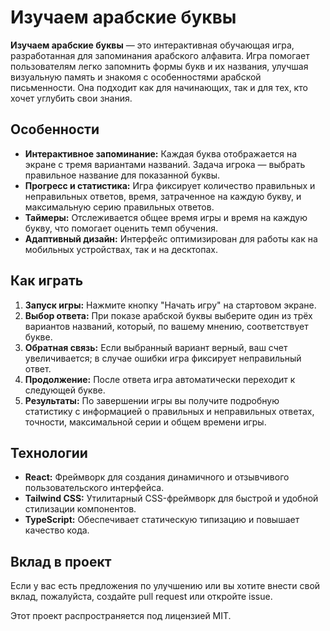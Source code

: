 # Изучаем арабские буквы

**Изучаем арабские буквы** — это интерактивная обучающая игра, разработанная для запоминания арабского алфавита. Игра помогает пользователям легко запомнить формы букв и их названия, улучшая визуальную память и знакомя с особенностями арабской письменности. Она подходит как для начинающих, так и для тех, кто хочет углубить свои знания.

## Особенности

- **Интерактивное запоминание:** Каждая буква отображается на экране с тремя вариантами названий. Задача игрока — выбрать правильное название для показанной буквы.
- **Прогресс и статистика:** Игра фиксирует количество правильных и неправильных ответов, время, затраченное на каждую букву, и максимальную серию правильных ответов.
- **Таймеры:** Отслеживается общее время игры и время на каждую букву, что помогает оценить темп обучения.
- **Адаптивный дизайн:** Интерфейс оптимизирован для работы как на мобильных устройствах, так и на десктопах.

## Как играть

1. **Запуск игры:** Нажмите кнопку "Начать игру" на стартовом экране.
2. **Выбор ответа:** При показе арабской буквы выберите один из трёх вариантов названий, который, по вашему мнению, соответствует букве.
3. **Обратная связь:** Если выбранный вариант верный, ваш счет увеличивается; в случае ошибки игра фиксирует неправильный ответ.
4. **Продолжение:** После ответа игра автоматически переходит к следующей букве.
5. **Результаты:** По завершении игры вы получите подробную статистику с информацией о правильных и неправильных ответах, точности, максимальной серии и общем времени игры.

## Технологии

- **React:** Фреймворк для создания динамичного и отзывчивого пользовательского интерфейса.
- **Tailwind CSS:** Утилитарный CSS-фреймворк для быстрой и удобной стилизации компонентов.
- **TypeScript:** Обеспечивает статическую типизацию и повышает качество кода.

## Вклад в проект

Если у вас есть предложения по улучшению или вы хотите внести свой вклад, пожалуйста, создайте pull request или откройте issue.

Этот проект распространяется под лицензией MIT.
